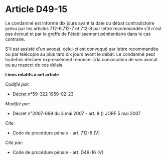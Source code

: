 # Article D49-15

Le condamné est informé dix jours avant la date du débat contradictoire prévu par les articles 712-6,712-7 et 712-8 par
lettre recommandée s'il n'est pas écroué et par le greffe de l'établissement pénitentiaire dans le cas contraire. 

S'il est assisté d'un avocat, celui-ci est convoqué par lettre recommandée ou par télécopie au plus tard dix jours avant le
débat. Le condamné peut toutefois déclarer expressément renoncer à la convocation de son avocat ou au respect de ces délais.

**Liens relatifs à cet article**

_Codifié par_:

  - Décret n°59-322 1959-02-23

_Modifié par_:

  - Décret n°2007-699 du 3 mai 2007 - art. 8 () JORF 5 mai 2007

_Cite_:

  - Code de procédure pénale - art. 712-6 (V)

_Cité par_:

  - Code de procédure pénale - art. D49-16 (V)
